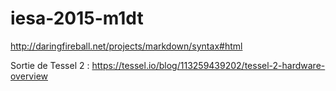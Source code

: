 # iesa-2015-m1dt

http://daringfireball.net/projects/markdown/syntax#html

Sortie de Tessel 2 : https://tessel.io/blog/113259439202/tessel-2-hardware-overview